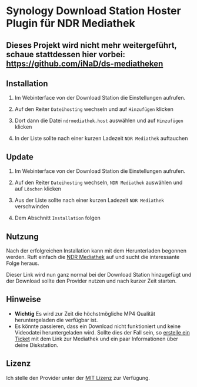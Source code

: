 # Synology Download Station Hoster Plugin für NDR Mediathek

## Dieses Projekt wird nicht mehr weitergeführt, schaue stattdessen hier vorbei: https://github.com/iNaD/ds-mediatheken

## Installation

1. Im Webinterface von der Download Station die Einstellungen aufrufen.

2. Auf den Reiter `Dateihosting` wechseln und auf `Hinzufügen` klicken

3. Dort dann die Datei `ndrmediathek.host` auswählen und auf `Hinzufügen` klicken

4. In der Liste sollte nach einer kurzen Ladezeit `NDR Mediathek` auftauchen

## Update

1. Im Webinterface von der Download Station die Einstellungen aufrufen.

2. Auf den Reiter `Dateihosting` wechseln, `NDR Mediathek` auswählen und auf `Löschen` klicken

4. Aus der Liste sollte nach einer kurzen Ladezeit `NDR Mediathek` verschwinden

5. Dem Abschnitt `Installation` folgen

## Nutzung

Nach der erfolgreichen Installation kann mit dem Herunterladen begonnen werden.
Ruft einfach die [NDR Mediathek](http://www.ndr.de/mediathek/index.html) auf und sucht die interessante Folge heraus.

Dieser Link wird nun ganz normal bei der Download Station hinzugefügt und der Download sollte den Provider nutzen und nach kurzer Zeit starten.

## Hinweise

- **Wichtig** Es wird zur Zeit die höchstmögliche MP4 Qualität heruntergeladen die verfügbar ist.
- Es könnte passieren, dass ein Download nicht funktioniert und keine Videodatei heruntergeladen wird. Sollte dies der Fall sein, so [erstelle ein Ticket](https://github.com/iNaD/download-station-ndrmediathek/issues/new) mit dem Link zur Mediathek und ein paar Informationen über deine Diskstation.

## Lizenz

Ich stelle den Provider unter der [MIT Lizenz](http://opensource.org/licenses/MIT) zur Verfügung.
